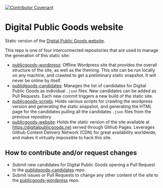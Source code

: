 [![Contributor Covenant](https://img.shields.io/badge/Contributor%20Covenant-v2.0%20adopted-ff69b4.svg)](CODE_OF_CONDUCT.md)

# Digital Public Goods website
Static version of the [Digital Public Goods website](https://digitalpublicgoods.net).

This repo is one of four interconnected repositories that are used to manage the generation of this static site:
- [publicgoods-wordpress](https://github.com/unicef/publicgoods-wordpress): Offline Wordpress site that provides the overall structure of the site, as well as the theming. This site can be run locally on any machine, and crawled to get a preliminary static snapshot. It will never be online by itself.
- [publidgoods-candidates](https://github.com/unicef/publicgoods-candidates): Manages the list of candidates for Digital Public Goods as individual `.json` files. New candidates can be added as Pull Requests. Each new commit triggers a new build of the static site.
- [publicgoods-scripts](https://github.com/unicef/publicgoods-scripts): Holds various scripts for crawling the wordpress version and generating the static snapshot, and generating the HTML page for the candidates pulling all the candidates `.json` files from the previous repository
- [publicgoods-website](https://github.com/unicef/publicgoods-website): Holds the static version of the site available at https://digitalpublicgoods.net served through Github Pages. Leverages Github Content Delivery Network (CDN) for great availability worldwide, and makes it virtually impossible to hack this site.

## How to contribute and/or request changes

- Submit new candidates for Digital Public Goods opening a Pull Request to the [publidgoods-candidates](https://github.com/unicef/publicgoods-candidates) repo.
- Submit issues or Pull Requests to change any other content of the site to the [publicgoods-wordpress](https://github.com/unicef/publicgoods-wordpress) repo.
